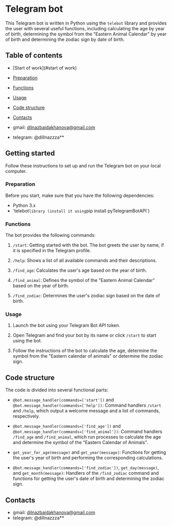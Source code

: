# Telegram bot

This Telegram bot is written in Python using the `telebot` library and provides the user with several useful functions, including calculating the age by year of birth, determining the symbol from the "Eastern Animal Calendar" by year of birth and determining the zodiac sign by date of birth.

## Table of contents

- [Start of work](#start of work)
- [Preparation](#preparation)
- [Functions](#functions)
- [Usage](#usage)
- [Code structure](#codestructure)
- [Contacts](#contacts)

- gmail: dilnazbaidakhanova@gmail.com
- telegram: @dillnazzza**

## Getting started

Follow these instructions to set up and run the Telegram bot on your local computer.

### Preparation

Before you start, make sure that you have the following dependencies:

- Python 3.x
- 'telebot` library (install it using `pip install pyTelegramBotAPI`)

### Functions

The bot provides the following commands:

1. `/start`: Getting started with the bot. The bot greets the user by name, if it is specified in the Telegram profile.

2. `/help`: Shows a list of all available commands and their descriptions.

3. `/find_age`: Calculates the user's age based on the year of birth.

4. `/find_animal`: Defines the symbol of the "Eastern Animal Calendar" based on the year of birth.

5. `/find_zodiac`: Determines the user's zodiac sign based on the date of birth.

### Usage

1. Launch the bot using your Telegram Bot API token.

2. Open Telegram and find your bot by its name or click `/start` to start using the bot.

3. Follow the instructions of the bot to calculate the age, determine the symbol from the "Eastern calendar of animals" or determine the zodiac sign.

## Code structure

The code is divided into several functional parts:

- `@bot.message_handler(commands=['start'])` and `@bot.message_handler(commands=['help'])`: Command handlers `/start` and `/help`, which output a welcome message and a list of commands, respectively.

- `@bot.message_handler(commands=['find_age'])` and `@bot.message_handler(commands=['find_animal'])`: Command handlers `/find_age` and `/find_animal`, which run processes to calculate the age and determine the symbol of the "Eastern Calendar of Animals".

- `get_year_for_age(message)` and `get_year(message)`: Functions for getting the user's year of birth and performing the corresponding calculations.

- `@bot.message_handler(commands=['find_zodiac'])`, `get_day(message)`, and `get_month(message)`: Handlers of the `/find_zodiac` command and functions for getting the user's date of birth and determining the zodiac sign.

## Contacts

- gmail: dilnazbaidakhanova@gmail.com
- telegram: @dillnazzza**

